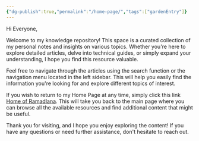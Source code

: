 ```yaml
---
{"dg-publish":true,"permalink":"/home-page/","tags":["gardenEntry"]}
---
```



Hi Everyone,

Welcome to my knowledge repository! This space is a curated collection of my personal notes and insights on various topics. Whether you're here to explore detailed articles, delve into technical guides, or simply expand your understanding, I hope you find this resource valuable.

Feel free to navigate through the articles using the search function or the navigation menu located in the left sidebar. This will help you easily find the information you're looking for and explore different topics of interest.

If you wish to return to my Home Page at any time, simply click this link [Home of Ramadlana](https://ramadlana.my.id/). This will take you back to the main page where you can browse all the available resources and find additional content that might be useful.

Thank you for visiting, and I hope you enjoy exploring the content! If you have any questions or need further assistance, don't hesitate to reach out.